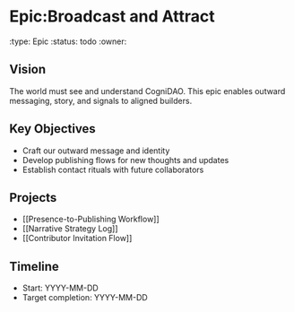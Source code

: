 # Epic:Broadcast and Attract
:type: Epic
:status: todo
:owner: 

## Vision
The world must see and understand CogniDAO. This epic enables outward messaging, story, and signals to aligned builders.

## Key Objectives
- Craft our outward message and identity
- Develop publishing flows for new thoughts and updates
- Establish contact rituals with future collaborators

## Projects
- [[Presence-to-Publishing Workflow]]
- [[Narrative Strategy Log]]
- [[Contributor Invitation Flow]]

## Timeline
- Start: YYYY-MM-DD
- Target completion: YYYY-MM-DD
